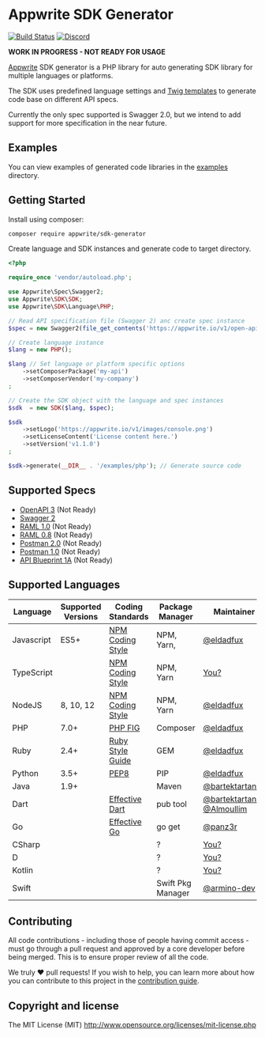 # Appwrite SDK Generator

[![Build Status](https://travis-ci.org/appwrite/sdk-generator.svg?branch=master)](https://travis-ci.org/appwrite/sdk-generator)
[![Discord](https://img.shields.io/discord/564160730845151244)](https://discord.gg/GSeTUeA)

**WORK IN PROGRESS - NOT READY FOR USAGE**

[Appwrite](https://appwrite.io) SDK generator is a PHP library for auto generating SDK library for multiple languages or platforms.

The SDK uses predefined language settings and [Twig templates](https://twig.symfony.com/) to generate code base on different API specs.

Currently the only spec supported is Swagger 2.0, but we intend to add support for more specification in the near future.

## Examples

You can view examples of generated code libraries in the [examples](examples) directory.

## Getting Started

Install using composer:
```bash
composer require appwrite/sdk-generator
```

Create language and SDK instances and generate code to target directory.

```php
<?php

require_once 'vendor/autoload.php';

use Appwrite\Spec\Swagger2;
use Appwrite\SDK\SDK;
use Appwrite\SDK\Language\PHP;

// Read API specification file (Swagger 2) anc create spec instance
$spec = new Swagger2(file_get_contents('https://appwrite.io/v1/open-api-2.json?extension=1'));

// Create language instance
$lang = new PHP();

$lang // Set language or platform specific options
    ->setComposerPackage('my-api')
    ->setComposerVendor('my-company')
;

// Create the SDK object with the language and spec instances
$sdk  = new SDK($lang, $spec);

$sdk
    ->setLogo('https://appwrite.io/v1/images/console.png')
    ->setLicenseContent('License content here.')
    ->setVersion('v1.1.0')
;

$sdk->generate(__DIR__ . '/examples/php'); // Generate source code

```

## Supported Specs

* [OpenAPI 3](https://github.com/OAI/OpenAPI-Specification/blob/master/versions/3.0.2.md) (Not Ready)
* [Swagger 2](https://github.com/OAI/OpenAPI-Specification/blob/master/versions/2.0.md)
* [RAML 1.0](https://raml.org/) (Not Ready)
* [RAML 0.8](https://raml.org/) (Not Ready)
* [Postman 2.0](https://schema.getpostman.com/json/collection/v2.0.0/docs/index.html) (Not Ready)
* [Postman 1.0](https://schema.getpostman.com/json/collection/v1.0.0/docs/index.html) (Not Ready)
* [API Blueprint 1A](https://github.com/apiaryio/api-blueprint/blob/master/API%20Blueprint%20Specification.md) (Not Ready)

## Supported Languages

| Language   | Supported Versions  |  Coding Standards   |  Package Manager   |   Maintainer   |
|------------|---------------------|---------------------|--------------------|----------------|
| Javascript | ES5+                | [NPM Coding Style]  | NPM, Yarn,         | [@eldadfux]    |
| TypeScript |                     | [NPM Coding Style]  | NPM, Yarn          | [You?](https://github.com/appwrite/sdk-generator/issues/20)               |
| NodeJS     | 8, 10, 12           | [NPM Coding Style]  | NPM, Yarn          | [@eldadfux]    |
| PHP        | 7.0+                | [PHP FIG]           | Composer           | [@eldadfux]    |
| Ruby       | 2.4+                | [Ruby Style Guide]  | GEM                | [@eldadfux]    |
| Python     | 3.5+                | [PEP8]              | PIP                | [@eldadfux]    |
| Java       | 1.9+                |                     | Maven              | [@bartektartanus]    |
| Dart       |                     | [Effective Dart]    | pub tool           | [@bartektartanus] [@Almoullim]   |
| Go         |                     | [Effective Go]      | go get             | [@panz3r]      |
| CSharp     |                     |                     | ?                  | [You?](https://github.com/appwrite/sdk-generator/issues/20) |
| D          |                     |                     | ?                  | [You?](https://github.com/appwrite/sdk-generator/issues/20) |
| Kotlin     |                     |                     | ?                  | [You?](https://github.com/appwrite/sdk-generator/issues/20) |
| Swift      |                     |                     | Swift Pkg Manager  | [@armino-dev] |

[@Almoullim]:       https://github.com/Almoullim
[@eldadfux]:        https://github.com/eldadfux
[@panz3r]:          https://github.com/panz3r
[@armino-dev]:      https://github.com/armino-dev
[@bartektartanus]:   https://github.com/bartektartanus

[PHP FIG]:          https://www.php-fig.org/
[NPM Coding Style]: https://docs.npmjs.com/misc/coding-style
[NPM Coding Style]: https://docs.npmjs.com/misc/coding-style
[Ruby Style Guide]: https://github.com/rubocop-hq/ruby-style-guide
[PEP8]:             https://www.python.org/dev/peps/pep-0008/
[Effective Dart]:   https://dart.dev/guides/language/effective-dart/style
[Effective Go]:     https://golang.org/doc/effective_go.html
[Swift Style Guide]:https://google.github.io/swift/

## Contributing

All code contributions - including those of people having commit access - must go through a pull request and approved by a core developer before being merged. This is to ensure proper review of all the code.

We truly ❤️ pull requests! If you wish to help, you can learn more about how you can contribute to this project in the [contribution guide](CONTRIBUTING.md).

## Copyright and license

The MIT License (MIT) http://www.opensource.org/licenses/mit-license.php
